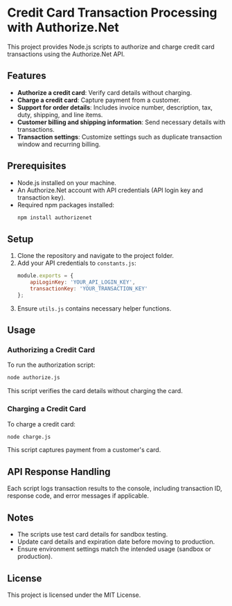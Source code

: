 # Credit Card Transaction Processing with Authorize.Net

This project provides Node.js scripts to authorize and charge credit card transactions using the Authorize.Net API.

## Features
- **Authorize a credit card**: Verify card details without charging.
- **Charge a credit card**: Capture payment from a customer.
- **Support for order details**: Includes invoice number, description, tax, duty, shipping, and line items.
- **Customer billing and shipping information**: Send necessary details with transactions.
- **Transaction settings**: Customize settings such as duplicate transaction window and recurring billing.

## Prerequisites
- Node.js installed on your machine.
- An Authorize.Net account with API credentials (API login key and transaction key).
- Required npm packages installed:
  ```sh
  npm install authorizenet
  ```

## Setup
1. Clone the repository and navigate to the project folder.
2. Add your API credentials to `constants.js`:
   ```js
   module.exports = {
       apiLoginKey: 'YOUR_API_LOGIN_KEY',
       transactionKey: 'YOUR_TRANSACTION_KEY'
   };
   ```
3. Ensure `utils.js` contains necessary helper functions.

## Usage

### Authorizing a Credit Card
To run the authorization script:
```sh
node authorize.js
```
This script verifies the card details without charging the card.

### Charging a Credit Card
To charge a credit card:
```sh
node charge.js
```
This script captures payment from a customer's card.

## API Response Handling
Each script logs transaction results to the console, including transaction ID, response code, and error messages if applicable.

## Notes
- The scripts use test card details for sandbox testing.
- Update card details and expiration date before moving to production.
- Ensure environment settings match the intended usage (sandbox or production).

## License
This project is licensed under the MIT License.

